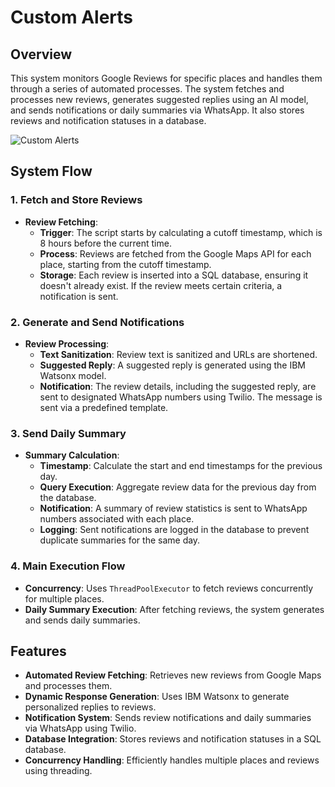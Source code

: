 # Custom Alerts

## Overview
This system monitors Google Reviews for specific places and handles them through a series of automated processes. The system fetches and processes new reviews, generates suggested replies using an AI model, and sends notifications or daily summaries via WhatsApp. It also stores reviews and notification statuses in a database.

![Custom Alerts](Custom_alerts.png)



## System Flow

### 1. Fetch and Store Reviews
- **Review Fetching**:
  - **Trigger**: The script starts by calculating a cutoff timestamp, which is 8 hours before the current time.
  - **Process**: Reviews are fetched from the Google Maps API for each place, starting from the cutoff timestamp.
  - **Storage**: Each review is inserted into a SQL database, ensuring it doesn't already exist. If the review meets certain criteria, a notification is sent.

### 2. Generate and Send Notifications
- **Review Processing**:
  - **Text Sanitization**: Review text is sanitized and URLs are shortened.
  - **Suggested Reply**: A suggested reply is generated using the IBM Watsonx model.
  - **Notification**: The review details, including the suggested reply, are sent to designated WhatsApp numbers using Twilio. The message is sent via a predefined template.

### 3. Send Daily Summary
- **Summary Calculation**:
  - **Timestamp**: Calculate the start and end timestamps for the previous day.
  - **Query Execution**: Aggregate review data for the previous day from the database.
  - **Notification**: A summary of review statistics is sent to WhatsApp numbers associated with each place.
  - **Logging**: Sent notifications are logged in the database to prevent duplicate summaries for the same day.

### 4. Main Execution Flow
- **Concurrency**: Uses `ThreadPoolExecutor` to fetch reviews concurrently for multiple places.
- **Daily Summary Execution**: After fetching reviews, the system generates and sends daily summaries.

## Features
- **Automated Review Fetching**: Retrieves new reviews from Google Maps and processes them.
- **Dynamic Response Generation**: Uses IBM Watsonx to generate personalized replies to reviews.
- **Notification System**: Sends review notifications and daily summaries via WhatsApp using Twilio.
- **Database Integration**: Stores reviews and notification statuses in a SQL database.
- **Concurrency Handling**: Efficiently handles multiple places and reviews using threading.
